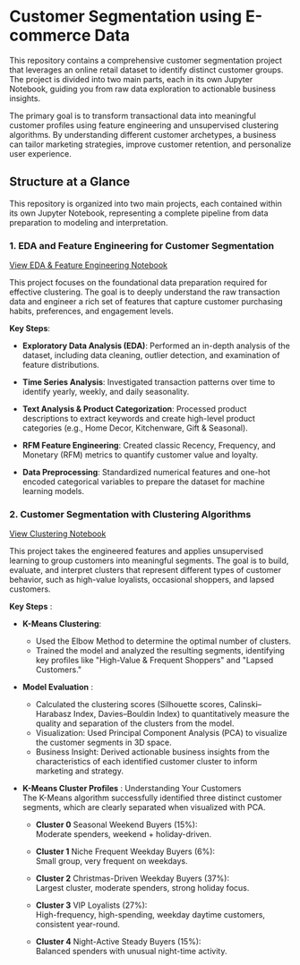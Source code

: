 # Customer Segmentation using E-commerce Data
This repository contains a comprehensive customer segmentation project that leverages an online retail dataset to identify distinct customer groups. The project is divided into two main parts, each in its own Jupyter Notebook, guiding you from raw data exploration to actionable business insights.

The primary goal is to transform transactional data into meaningful customer profiles using feature engineering and unsupervised clustering algorithms. By understanding different customer archetypes, a business can tailor marketing strategies, improve customer retention, and personalize user experience.

## Structure at a Glance
This repository is organized into two main projects, each contained within its own Jupyter Notebook, representing a complete pipeline from data preparation to modeling and interpretation.

### 1. EDA and Feature Engineering for Customer Segmentation

[View EDA & Feature Engineering Notebook]("https://github.com/MinaGong/customer_segmentation/blob/main/customer_segmentation_feature_engineering.ipynb")

This project focuses on the foundational data preparation required for effective clustering. The goal is to deeply understand the raw transaction data and engineer a rich set of features that capture customer purchasing habits, preferences, and engagement levels.

**Key Steps**:

* **Exploratory Data Analysis (EDA)**: Performed an in-depth analysis of the dataset, including data cleaning, outlier detection, and examination of feature distributions.

* **Time Series Analysis**: Investigated transaction patterns over time to identify yearly, weekly, and daily seasonality.

* **Text Analysis & Product Categorization**: Processed product descriptions to extract keywords and create high-level product categories (e.g., Home Decor, Kitchenware, Gift & Seasonal).

* **RFM Feature Engineering**: Created classic Recency, Frequency, and Monetary (RFM) metrics to quantify customer value and loyalty.

* **Data Preprocessing**: Standardized numerical features and one-hot encoded categorical variables to prepare the dataset for machine learning models.

### 2. Customer Segmentation with Clustering Algorithms

[View Clustering Notebook]("https://github.com/MinaGong/customer_segmentation/blob/main/customer_segmentation_clustering.html")

This project takes the engineered features and applies unsupervised learning to group customers into meaningful segments. The goal is to build, evaluate, and interpret clusters that represent different types of customer behavior, such as high-value loyalists, occasional shoppers, and lapsed customers.

**Key Steps** :

* **K-Means Clustering**:

    * Used the Elbow Method to determine the optimal number of clusters.
    * Trained the model and analyzed the resulting segments, identifying key profiles like "High-Value & Frequent Shoppers" and "Lapsed Customers."

* **Model Evaluation** :

    * Calculated the clustering scores (Silhouette scores, Calinski–Harabasz Index, Davies–Bouldin Index) to quantitatively measure the quality and separation of the clusters from the model.
    * Visualization: Used Principal Component Analysis (PCA) to visualize the customer segments in 3D space.
    * Business Insight: Derived actionable business insights from the characteristics of each identified customer cluster to inform marketing and strategy.

* **K-Means Cluster Profiles** : Understanding Your Customers\
The K-Means algorithm successfully identified three distinct customer segments, which are clearly separated when visualized with PCA. 

    * **Cluster 0** Seasonal Weekend Buyers (15%): \
        Moderate spenders, weekend + holiday-driven.

    * **Cluster 1** Niche Frequent Weekday Buyers (6%): \
        Small group, very frequent on weekdays.

    * **Cluster 2** Christmas-Driven Weekday Buyers (37%): \
        Largest cluster, moderate spenders, strong holiday focus.

    * **Cluster 3** VIP Loyalists (27%): \
        High-frequency, high-spending, weekday daytime customers, consistent year-round.

    * **Cluster 4** Night-Active Steady Buyers (15%): \
        Balanced spenders with unusual night-time activity.
